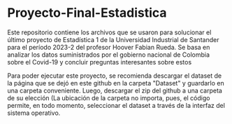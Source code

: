 # Proyecto-Final-Estadistica
Este repositorio contiene los archivos que se usaron para solucionar el último proyecto de Estadística 1 de la Universidad Industrial de Santander para el período 2023-2 del profesor Hoover Fabian Rueda. Se basa en analizar los datos suministrados por el gobierno nacional de Colombia sobre el Covid-19 y concluir preguntas interesantes sobre estos

Para poder ejecutar este proyecto, se recomienda descargar el dataset de la página que se dejó en este github en la carpeta "Dataset" y guardarlo en una carpeta conveniente. Luego, descargar el zip del github a una carpeta de su elección (La ubicación de la carpeta no importa, pues, el código permite, en todo momento, seleccionar el dataset a través de la interfaz del sistema operativo.
